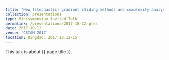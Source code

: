```yaml
---
title: "New (stochastic) gradient sliding methods and complexity analysis"
collection: presentations
type: Minisymposium Invited Talk
permalink: /presentations/2017-10-12-pres
date: 2017-10-12
venue: 'CSIAM 2017'
location: Qingdao, 2017.10.12-15
---
```


This talk is about {{ page.title }}.
